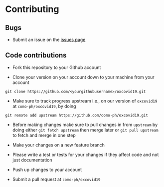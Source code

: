 # Contributing

## Bugs

* Submit an issue on the [issues page](https://github.com/como-ph/oxcovid19/issues)

## Code contributions

* Fork this repository to your Github account

* Clone your version on your account down to your machine from your account 

```
git clone https://github.com/<yourgithubusername>/oxcovid19.git
```

* Make sure to track progress upstream i.e., on our version of `oxcovid19` 
at `como-ph/oxcovid19`, by doing 

```
git remote add upstream https://github.com/como-ph/oxcovid19.git
```

* Before making changes make sure to pull changes in from `upstream` by doing 
either `git fetch upstream` then merge later or `git pull upstream` to fetch 
and merge in one step

* Make your changes on a new feature branch

* Please write a test or tests for your changes if they affect code and not just 
documentation

* Push up changes to your account

* Submit a pull request at `como-ph/oxcovid19`
